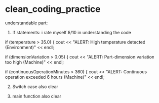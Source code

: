 # clean_coding_practice


understandable part:
1. If statements:
i rate myself 8/10 in understanding the code

 if (temperature > 35.0) {
            cout << "ALERT: High temperature detected (Environment)" << endl;

if (dimensionVariation > 0.05) {
            cout << "ALERT: Part-dimension variation too high (Machine)" << endl;

 if (continuousOperationMinutes > 360) {
            cout << "ALERT: Continuous operation exceeded 6 hours (Machine)" << endl;


2. Switch case also clear

3.  main function also clear

